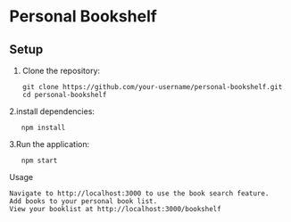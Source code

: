 # Personal Bookshelf

## Setup

1. Clone the repository:
   ```
   git clone https://github.com/your-username/personal-bookshelf.git
   cd personal-bookshelf
   ```
2.install dependencies:
```
   npm install
```

3.Run the application:
```
   npm start
```

Usage
```
Navigate to http://localhost:3000 to use the book search feature.
Add books to your personal book list.
View your booklist at http://localhost:3000/bookshelf
